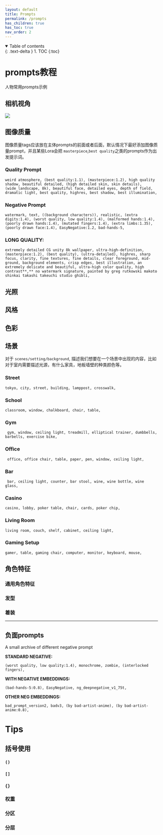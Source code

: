 ```yaml
---
layout: default
title: Prompts
permalink: /prompts
has_children: true
has_toc: true
nav_order: 2
---
```

<details open markdown="block">
  <summary>
    Table of contents
  </summary>
  {: .text-delta }
1. TOC
{:toc}
</details>

# prompts教程
人物常用prompts示例

## 相机视角

![]({{site.url}}/assets/images/prompts-camera.jpg)


## 图像质量
图像质量tags应该放在主体prompts的前面或者后面，默认情况下最好添加图像质量prompt，并且某些Lora会把 `masterpiece`,`best quality`之类的prompts作为出发提示词。
### Quality Prompt

```
weird atmosphere, (best quality:1.1), (masterpiece:1.2), high quality shadow, beautiful detailed, (high detailed skin, skin details), (wide_landscape, 8k), beautiful face, detailed eyes, depth of field, dramatic light, best quality, highres, best shadow, best illumination,
```

### Negative Prompt

```
watermark, text, ((background characters)), realistic, (extra digits:1.4), (worst quality, low quality:1.4), (malformed hands:1.4), (poorly drawn hands:1.4), (mutated fingers:1.4), (extra limbs:1.35), (poorly drawn face:1.4), EasyNegative:1.2, bad-hands-5,
```
### LONG QUALITY:

``` 
extremely detailed CG unity 8k wallpaper, ultra-high-definition, (masterpiece:1.2), (best quality), (ultra-detailed), highres, sharp focus, clarity, fine textures, fine details, clear foreground, mid-ground, background elements, crisp edges, best illustration, an extremely delicate and beautiful, ultra-high color quality, high contrast**,** no watermark signature, painted by greg rutkowski makoto shinkai takashi takeuchi studio ghibli,
```

## 光照





## 风格




## 色彩




## 场景

对于 `scenes/setting/background`, 描述我们想要在一个场景中出现的内容，比如对于室内需要描述光源，有什么家具，地板墙壁的种类颜色等。
### Street

```
tokyo, city, street, building, lamppost, crosswalk,
```
### School 
```
classroom, window, chalkboard, chair, table,
```
### Gym
```
 gym, window, ceiling light, treadmill, elliptical trainer, dumbbells, barbells, exercise bike,
```
### Office
```
 office, office chair, table, paper, pen, window, ceiling light,
```
### Bar
```
 bar, ceiling light, counter, bar stool, wine, wine bottle, wine glass,
```
### Casino
```
casino, lobby, poker table, chair, cards, poker chip,
```

### Living Room
```
living room, couch, shelf, cabinet, ceiling light,
```

### Gaming Setup
```
gamer, table, gaming chair, computer, monitor, keyboard, mouse,
```

## 角色特征

### 通用角色特征

### 发型



### 着装




----

## 负面prompts

A small archive of different negative prompt

**STANDARD NEGATIVE:** 
```
(worst quality, low quality:1.4), monochrome, zombie, (interlocked fingers),
```

**WITH NEGATIVE EMBEDDINGS:** 
```
(bad-hands-5:0.8), EasyNegative, ng_deepnegative_v1_75t,
```
**OTHER NEG EMBEDDINGS:**
```
bad_prompt_version2, badv3, (by bad-artist-anime), (by bad-artist-anime:0.8),
```

# Tips

## 括号使用

### `()`

### `[]`

### `{}`


### 权重


### 分区


### 分层